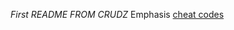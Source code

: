 *First README FROM CRUDZ*
Emphasis [cheat codes](https://wordpress.com/support/markdown-quick-reference/)

